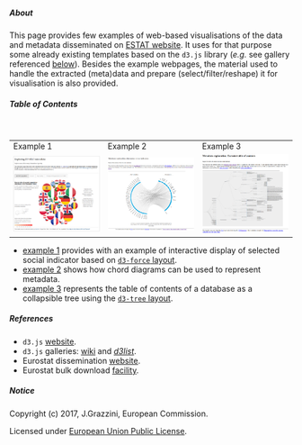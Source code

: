 ##### About

This page provides few examples of web-based visualisations of the data and metadata disseminated on [ESTAT website](http://ec.europa.eu/eurostat/data/database). It uses for that purpose some already existing templates based on the `d3.js` library (_e.g._ see gallery referenced [below](#References)). Besides the example webpages, the material used to handle the extracted (meta)data and prepare (select/filter/reshape) it for visualisation is also provided.

##### Table of Contents

<table>
<header>
<td align="centre">Example 1</td>
<td align="centre">Example 2</td>
<td align="centre">Example 3</td>
</header>
<tr>
<td><kbd><img src="example1_peps01.png" alt="Example 1 PEPS01" width="300"> </kbd></td>
<td><kbd><img src="example2_icw.png" alt="Example 2 ICW" width="300"> </kbd></td>
<td><kbd><img src="example3_toc.png" alt="Example 3 ToC" width="300"> </kbd></td>
</tr>
</table>

* [example 1](example1.md) provides with an example of interactive display of selected social indicator based on [`d3-force` layout](https://github.com/d3/d3-force).
* [example 2](example2.md) shows how chord diagrams can be used to represent metadata.  
* [example 3](example3.md) represents the table of contents of a database as a collapsible tree using the [`d3-tree` layout](https://github.com/mbostock/d3/wiki/Tree-Layout).  

##### <a name="References"></a>References

* `d3.js` [website](https://d3js.org/).
* `d3.js` galleries: [wiki](https://github.com/d3/d3/wiki/Gallery) and [_d3list_](http://christopheviau.com/d3list/gallery.html).
* Eurostat dissemination [website](http://ec.europa.eu/eurostat/data/database).
* Eurostat bulk download [facility](http://ec.europa.eu/eurostat/estat-navtree-portlet-prod/BulkDownloadListing).

##### <a name="Notice"></a>Notice

Copyright (c) 2017, J.Grazzini, European Commission.

Licensed under [European Union Public License](https://joinup.ec.europa.eu/community/eupl/og_page/european-union-public-licence-eupl-v11).
